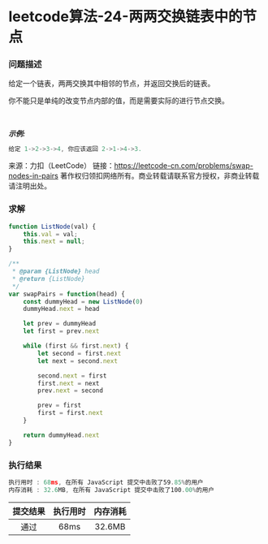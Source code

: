 # leetcode算法-24-两两交换链表中的节点

### 问题描述

给定一个链表，两两交换其中相邻的节点，并返回交换后的链表。

你不能只是单纯的改变节点内部的值，而是需要实际的进行节点交换。

 

***示例:***

```js
给定 1->2->3->4, 你应该返回 2->1->4->3.
```

来源：力扣（LeetCode）
链接：https://leetcode-cn.com/problems/swap-nodes-in-pairs
著作权归领扣网络所有。商业转载请联系官方授权，非商业转载请注明出处。

### 求解

```js
function ListNode(val) {
    this.val = val;
    this.next = null;
}

/**
 * @param {ListNode} head
 * @return {ListNode}
 */
var swapPairs = function(head) {
    const dummyHead = new ListNode(0)
    dummyHead.next = head

    let prev = dummyHead
    let first = prev.next

    while (first && first.next) {
        let second = first.next
        let next = second.next

        second.next = first
        first.next = next
        prev.next = second

        prev = first
        first = first.next
    }

    return dummyHead.next
}
```

### 执行结果

```js
执行用时 : 68ms, 在所有 JavaScript 提交中击败了59.85%的用户
内存消耗 : 32.6MB, 在所有 JavaScript 提交中击败了100.00%的用户
```

| 提交结果 | 执行用时 | 内存消耗 |
|:------:|:------:|:-------:|
|   通过  | 68ms  |  32.6MB |
